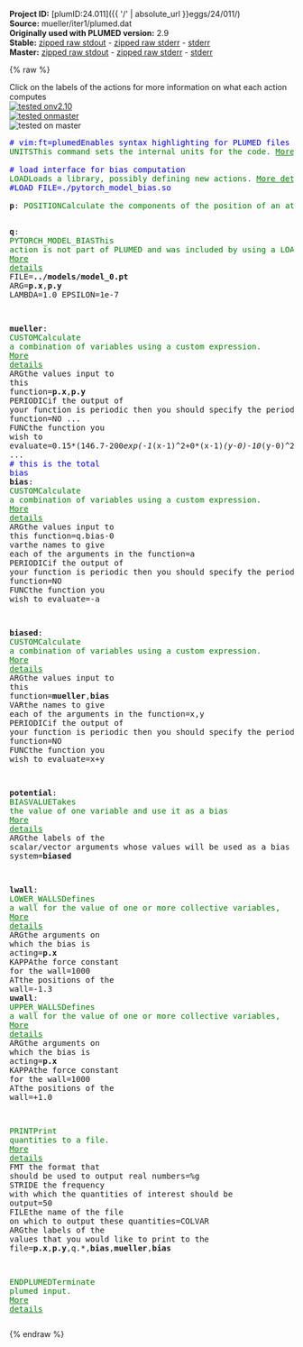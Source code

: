 **Project ID:** [plumID:24.011]({{ '/' | absolute_url }}eggs/24/011/)  
**Source:** mueller/iter1/plumed.dat  
**Originally used with PLUMED version:** 2.9  
**Stable:** [zipped raw stdout](plumed.dat.plumed.stdout.txt.zip) - [zipped raw stderr](plumed.dat.plumed.stderr.txt.zip) - [stderr](plumed.dat.plumed.stderr)  
**Master:** [zipped raw stdout](plumed.dat.plumed_master.stdout.txt.zip) - [zipped raw stderr](plumed.dat.plumed_master.stderr.txt.zip) - [stderr](plumed.dat.plumed_master.stderr)  

{% raw %}
<div class="plumedpreheader">
<div class="headerInfo" id="value_details_data/mueller/iter1/plumed.dat"> Click on the labels of the actions for more information on what each action computes </div>
<div class="containerBadge">
<div class="headerBadge"><a href="plumed.dat.plumed.stderr"><img src="https://img.shields.io/badge/v2.10-passing-green.svg" alt="tested onv2.10" /></a></div>
<div class="headerBadge"><a href="plumed.dat.plumed_master.stderr"><img src="https://img.shields.io/badge/master-failed-red.svg" alt="tested onmaster" /></a></div>
<div class="headerBadge"><img src="https://img.shields.io/badge/with-LOAD-yellow.svg" alt="tested on master" /></div>
</div>
</div>
<pre class="plumedlisting">
<span class="plumedtooltip" style="color:blue"># vim:ft=plumed<span class="right">Enables syntax highlighting for PLUMED files in vim. See <a href="https://www.plumed.org/doc-master/user-doc/html/vim">here for more details. </a><i></i></span></span>
<span class="plumedtooltip" style="color:green">UNITS<span class="right">This command sets the internal units for the code. <a href="https://www.plumed.org/doc-master/user-doc/html/UNITS" style="color:green">More details</a><i></i></span></span> <span class="plumedtooltip">NATURAL<span class="right"> use natural units<i></i></span></span>
<br/><span style="color:blue" class="comment"># load interface for bias computation</span>
<span style="display:none;" id="data/mueller/iter1/plumed.dat">The UNITS action with label <b></b> calculates something</span><span class="plumedtooltip" style="color:green">LOAD<span class="right">Loads a library, possibly defining new actions. <a href="https://www.plumed.org/doc-master/user-doc/html/LOAD" style="color:green">More details</a><i></i></span></span> <span class="plumedtooltip">FILE<span class="right">file to be loaded<i></i></span></span>=<b name="data/mueller/iter1/plumed.dat">./pytorch_model_bias.cpp</b>
<span style="color:blue" class="comment">#LOAD FILE=./pytorch_model_bias.so</span>
<br/><b name="data/mueller/iter1/plumed.datp" onclick='showPath("data/mueller/iter1/plumed.dat","data/mueller/iter1/plumed.datp","data/mueller/iter1/plumed.datp","brown")'>p</b>: <span class="plumedtooltip" style="color:green">POSITION<span class="right">Calculate the components of the position of an atom or atoms. <a href="https://www.plumed.org/doc-master/user-doc/html/POSITION" style="color:green">More details</a><i></i></span></span> <span class="plumedtooltip">ATOM<span class="right">the atom number<i></i></span></span>=1

<span style="display:none;" id="data/mueller/iter1/plumed.datp">The POSITION action with label <b>p</b> calculates the following quantities:<table  align="center" frame="void" width="95%" cellpadding="5%"><tr><td width="5%"><b> Quantity </b>  </td><td><b> Description </b> </td></tr><tr><td width="5%">p.x</td><td>the x-component of the atom position</td></tr><tr><td width="5%">p.y</td><td>the y-component of the atom position</td></tr><tr><td width="5%">p.z</td><td>the z-component of the atom position</td></tr></table></span><b name="data/mueller/iter1/plumed.datq" onclick='showPath("data/mueller/iter1/plumed.dat","data/mueller/iter1/plumed.datq","data/mueller/iter1/plumed.datq","brown")'>q</b>: <span class="plumedtooltip" style="color:green">PYTORCH_MODEL_BIAS<span class="right">This action is not part of PLUMED and was included by using a LOAD command <a href="https://www.plumed.org/doc-master/user-doc/html/LOAD" style="color:green">More details</a><i></i></span></span> FILE=<b name="data/mueller/iter1/plumed.dat">../models/model_0.pt</b> ARG=<b name="data/mueller/iter1/plumed.datp">p.x</b>,<b name="data/mueller/iter1/plumed.datp">p.y</b> LAMBDA=1.0 EPSILON=1e-7

<b name="data/mueller/iter1/plumed.datmueller" onclick='showPath("data/mueller/iter1/plumed.dat","data/mueller/iter1/plumed.datmueller","data/mueller/iter1/plumed.datmueller","brown")'>mueller</b>: <span class="plumedtooltip" style="color:green">CUSTOM<span class="right">Calculate a combination of variables using a custom expression. <a href="https://www.plumed.org/doc-master/user-doc/html/CUSTOM" style="color:green">More details</a><i></i></span></span> <span class="plumedtooltip">ARG<span class="right">the values input to this function<i></i></span></span>=<b name="data/mueller/iter1/plumed.datp">p.x</b>,<b name="data/mueller/iter1/plumed.datp">p.y</b> <span class="plumedtooltip">PERIODIC<span class="right">if the output of your function is periodic then you should specify the periodicity of the function<i></i></span></span>=NO ...
  <span class="plumedtooltip">FUNC<span class="right">the function you wish to evaluate<i></i></span></span>=0.15*(146.7-200*exp(-1*(x-1)^2+0*(x-1)*(y-0)-10*(y-0)^2)-100*exp(-1*(x-0)^2+0*(x-0)*(y-0.5)-10*(y-0.5)^2)-170*exp(-6.5*(x+0.5)^2+11*(x+0.5)*(y-1.5)-6.5*(y-1.5)^2)+15*exp(0.7*(x+1)^2+0.6*(x+1)*(y-1)+0.7*(y-1)^2))
...
<br/><span style="color:blue" class="comment"># this is the total bias</span>
<span style="display:none;" id="data/mueller/iter1/plumed.datmueller">The CUSTOM action with label <b>mueller</b> calculates the following quantities:<table  align="center" frame="void" width="95%" cellpadding="5%"><tr><td width="5%"><b> Quantity </b>  </td><td><b> Description </b> </td></tr><tr><td width="5%">mueller.value</td><td>an arbitrary function</td></tr></table></span><b name="data/mueller/iter1/plumed.datbias" onclick='showPath("data/mueller/iter1/plumed.dat","data/mueller/iter1/plumed.datbias","data/mueller/iter1/plumed.datbias","brown")'>bias</b>: <span class="plumedtooltip" style="color:green">CUSTOM<span class="right">Calculate a combination of variables using a custom expression. <a href="https://www.plumed.org/doc-master/user-doc/html/CUSTOM" style="color:green">More details</a><i></i></span></span> <span class="plumedtooltip">ARG<span class="right">the values input to this function<i></i></span></span>=q.bias-0 <span class="plumedtooltip">var<span class="right">the names to give each of the arguments in the function<i></i></span></span>=a <span class="plumedtooltip">PERIODIC<span class="right">if the output of your function is periodic then you should specify the periodicity of the function<i></i></span></span>=NO <span class="plumedtooltip">FUNC<span class="right">the function you wish to evaluate<i></i></span></span>=-a

<span style="display:none;" id="data/mueller/iter1/plumed.datbias">The CUSTOM action with label <b>bias</b> calculates the following quantities:<table  align="center" frame="void" width="95%" cellpadding="5%"><tr><td width="5%"><b> Quantity </b>  </td><td><b> Description </b> </td></tr><tr><td width="5%">bias.value</td><td>an arbitrary function</td></tr></table></span><b name="data/mueller/iter1/plumed.datbiased" onclick='showPath("data/mueller/iter1/plumed.dat","data/mueller/iter1/plumed.datbiased","data/mueller/iter1/plumed.datbiased","brown")'>biased</b>: <span class="plumedtooltip" style="color:green">CUSTOM<span class="right">Calculate a combination of variables using a custom expression. <a href="https://www.plumed.org/doc-master/user-doc/html/CUSTOM" style="color:green">More details</a><i></i></span></span> <span class="plumedtooltip">ARG<span class="right">the values input to this function<i></i></span></span>=<b name="data/mueller/iter1/plumed.datmueller">mueller</b>,<b name="data/mueller/iter1/plumed.datbias">bias</b> <span class="plumedtooltip">VAR<span class="right">the names to give each of the arguments in the function<i></i></span></span>=x,y <span class="plumedtooltip">PERIODIC<span class="right">if the output of your function is periodic then you should specify the periodicity of the function<i></i></span></span>=NO <span class="plumedtooltip">FUNC<span class="right">the function you wish to evaluate<i></i></span></span>=x+y 

<span style="display:none;" id="data/mueller/iter1/plumed.datbiased">The CUSTOM action with label <b>biased</b> calculates the following quantities:<table  align="center" frame="void" width="95%" cellpadding="5%"><tr><td width="5%"><b> Quantity </b>  </td><td><b> Description </b> </td></tr><tr><td width="5%">biased.value</td><td>an arbitrary function</td></tr></table></span><b name="data/mueller/iter1/plumed.datpotential" onclick='showPath("data/mueller/iter1/plumed.dat","data/mueller/iter1/plumed.datpotential","data/mueller/iter1/plumed.datpotential","brown")'>potential</b>: <span class="plumedtooltip" style="color:green">BIASVALUE<span class="right">Takes the value of one variable and use it as a bias <a href="https://www.plumed.org/doc-master/user-doc/html/BIASVALUE" style="color:green">More details</a><i></i></span></span> <span class="plumedtooltip">ARG<span class="right">the labels of the scalar/vector arguments whose values will be used as a bias on the system<i></i></span></span>=<b name="data/mueller/iter1/plumed.datbiased">biased</b>

<span style="display:none;" id="data/mueller/iter1/plumed.datpotential">The BIASVALUE action with label <b>potential</b> calculates the following quantities:<table  align="center" frame="void" width="95%" cellpadding="5%"><tr><td width="5%"><b> Quantity </b>  </td><td><b> Description </b> </td></tr><tr><td width="5%">potential.bias</td><td>the instantaneous value of the bias potential</td></tr><tr><td width="5%">potential._bias</td><td>one or multiple instances of this quantity can be referenced elsewhere in the input file</td></tr></table></span><b name="data/mueller/iter1/plumed.datlwall" onclick='showPath("data/mueller/iter1/plumed.dat","data/mueller/iter1/plumed.datlwall","data/mueller/iter1/plumed.datlwall","brown")'>lwall</b>: <span class="plumedtooltip" style="color:green">LOWER_WALLS<span class="right">Defines a wall for the value of one or more collective variables, <a href="https://www.plumed.org/doc-master/user-doc/html/LOWER_WALLS" style="color:green">More details</a><i></i></span></span> <span class="plumedtooltip">ARG<span class="right">the arguments on which the bias is acting<i></i></span></span>=<b name="data/mueller/iter1/plumed.datp">p.x</b> <span class="plumedtooltip">KAPPA<span class="right">the force constant for the wall<i></i></span></span>=1000 <span class="plumedtooltip">AT<span class="right">the positions of the wall<i></i></span></span>=-1.3
<span style="display:none;" id="data/mueller/iter1/plumed.datlwall">The LOWER_WALLS action with label <b>lwall</b> calculates the following quantities:<table  align="center" frame="void" width="95%" cellpadding="5%"><tr><td width="5%"><b> Quantity </b>  </td><td><b> Description </b> </td></tr><tr><td width="5%">lwall.bias</td><td>the instantaneous value of the bias potential</td></tr><tr><td width="5%">lwall.force2</td><td>the instantaneous value of the squared force due to this bias potential</td></tr></table></span><b name="data/mueller/iter1/plumed.datuwall" onclick='showPath("data/mueller/iter1/plumed.dat","data/mueller/iter1/plumed.datuwall","data/mueller/iter1/plumed.datuwall","brown")'>uwall</b>: <span class="plumedtooltip" style="color:green">UPPER_WALLS<span class="right">Defines a wall for the value of one or more collective variables, <a href="https://www.plumed.org/doc-master/user-doc/html/UPPER_WALLS" style="color:green">More details</a><i></i></span></span> <span class="plumedtooltip">ARG<span class="right">the arguments on which the bias is acting<i></i></span></span>=<b name="data/mueller/iter1/plumed.datp">p.x</b> <span class="plumedtooltip">KAPPA<span class="right">the force constant for the wall<i></i></span></span>=1000 <span class="plumedtooltip">AT<span class="right">the positions of the wall<i></i></span></span>=+1.0

<span style="display:none;" id="data/mueller/iter1/plumed.datuwall">The UPPER_WALLS action with label <b>uwall</b> calculates the following quantities:<table  align="center" frame="void" width="95%" cellpadding="5%"><tr><td width="5%"><b> Quantity </b>  </td><td><b> Description </b> </td></tr><tr><td width="5%">uwall.bias</td><td>the instantaneous value of the bias potential</td></tr><tr><td width="5%">uwall.force2</td><td>the instantaneous value of the squared force due to this bias potential</td></tr></table></span><span class="plumedtooltip" style="color:green">PRINT<span class="right">Print quantities to a file. <a href="https://www.plumed.org/doc-master/user-doc/html/PRINT" style="color:green">More details</a><i></i></span></span> <span class="plumedtooltip">FMT<span class="right"> the format that should be used to output real numbers<i></i></span></span>=%g <span class="plumedtooltip">STRIDE<span class="right"> the frequency with which the quantities of interest should be output<i></i></span></span>=50 <span class="plumedtooltip">FILE<span class="right">the name of the file on which to output these quantities<i></i></span></span>=COLVAR <span class="plumedtooltip">ARG<span class="right">the labels of the values that you would like to print to the file<i></i></span></span>=<b name="data/mueller/iter1/plumed.datp">p.x</b>,<b name="data/mueller/iter1/plumed.datp">p.y</b>,q.*,<b name="data/mueller/iter1/plumed.datbias">bias</b>,<b name="data/mueller/iter1/plumed.datmueller">mueller</b>,<b name="data/mueller/iter1/plumed.datbias">bias</b>

<span class="plumedtooltip" style="color:green">ENDPLUMED<span class="right">Terminate plumed input. <a href="https://www.plumed.org/doc-master/user-doc/html/ENDPLUMED" style="color:green">More details</a><i></i></span></span><span style="color:blue" class="comment">
</span></pre>
{% endraw %}
